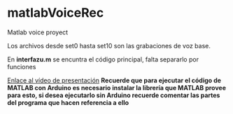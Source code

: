 # matlabVoiceRec
Matlab voice proyect

Los archivos desde set0 hasta set10 son las grabaciones de voz base.

En **interfazu.m** se encuntra el código principal, falta separarlo por funciones

[Enlace al vídeo de presentación](https://www.youtube.com/watch?v=AQrkoCPiY1k&t=11s)
**Recuerde que para ejecutar el código de MATLAB con Arduino es necesario instalar la librería que MATLAB provee para esto, si desea ejecutarlo sin Arduino recuerde comentar las partes del programa que hacen referencia a ello**
